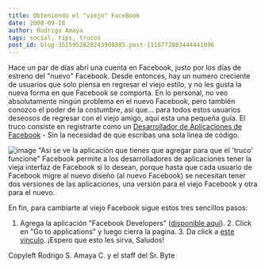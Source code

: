 ```yaml
---
title: Obteniendo el "viejo" FaceBook
date: 2008-09-18
author: Rodrigo Amaya
tags: social, tips, trucos
post_id: blog-3515952828243908885.post-1118772083444441896
---
```


Hace un par de días abrí una cuenta en Facebook, justo por los días de estreno del "nuevo" Facebook. Desde entonces, hay un numero creciente de usuarios que solo piensa en regresar el viejo estilo, y no les gusta la nueva forma en que Facebook se comporta. En lo personal, no veo absolutamente ningún problema en el nuevo Facebook, pero también conozco el poder de la costumbre, así que... para todos estos usuarios deseosos de regresar con el viejo amigo, aquí esta una pequeña guía. El truco consiste en registrarte como un [Desarrollador de Aplicaciones de Facebook](http://www.insidefacebook.com/2008/09/16/fans-of-the-old-facebook-design-flock-to-developer-accounts/) - Sin la necesidad de que escribas una sola linea de código.

![image](http://valleywag.com/assets/images/valleywag/2008/09/fbdevgroup.png)
"Así se ve la aplicación que
tienes que agregar para que el 'truco' funcione" Facebook permite a los desarrolladores de aplicaciones tener la vieja interfaz de Facebook si lo desean, porque hasta que cada usuario de Facebook migre al nuevo diseño (al nuevo Facebook) se necesitan tener dos versiones de las aplicaciones, una versión para el viejo Facebook y otra para el nuevo.

En fin, para cambiarte al viejo Facebook sigue estos tres sencillos pasos:

1. Agrega la aplicación "Facebook Developers" ([disponible aquí](http://www.facebook.com/apps/application.php?id=2345053339)). 2. Click en "Go to applications" y luego cierra la pagina. 3. Da click a [este vinculo](http://apps.new.facebook.com/?fbnew_opt_out=1). ¡Espero que esto les sirva, Saludos!

Copyleft Rodrigo S. Amaya C. y el staff del Sr. Byte